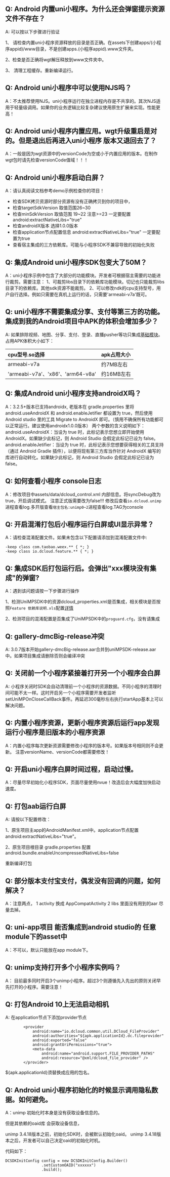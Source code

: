 ## Q: Android 内置uni小程序。为什么还会弹窗提示资源文件不存在？

A: 可以按以下步骤进行验证

1、 请检查内置uni小程序资源释放的目录是否正确。在assets下创建apps/(小程序appid)/www目录，不是创建apps.(小程序appid).www文件夹。

2、检查是否正确将wgt解压释放到www文件夹中。

3、 清理工程缓存。重新编译运行。

## Q: Android uni小程序中可以使用NJS吗？

A：不太推荐使用NJS。uni小程序运行在独立进程内存是不共享的。其次NJS适用于轻量级调用。如果你的业务逻辑比较复杂建议使用原生扩展来实现。性能更高！

## Q: Android uni小程序内置应用。wgt升级重启是对的。但是退出后再进入uni小程序 版本又退回去了？

A：一般是因为wgt资源中的versionCode为空或小于内置应用的版本。在制作wgt包时请先检查versionCode值域！！！

## Q: Android uni小程序启动白屏？

A：请认真阅读文档参考demo示例检查你的项目！
 - 检查SDK拷贝资源时部分资源有没有正确拷贝到你的项目中，
 - 检查targetSdkVersion  取值范围26~30
 - 检查minSdkVersion  取值范围 19~22 注意>=23 一定要配置android:extractNativeLibs="true"
 - 检查androidX版本 选择1.0.0版本
 - 检查application节点配置信息 android:extractNativeLibs="true" 一定要配置为true
 - 查看宿主集成的三方依赖库。可能与小程序SDK不兼容导致的初始化失败

## Q: 集成Android uni小程序SDK包变大了50M？

A：uni小程序示例中包含了大部分的功能模块。开发者可根据宿主需要的功能进行裁剪。需要注意：
1、可裁剪libs目录下的依赖库功能模块。切记也只能裁剪libs目录下的依赖库。其他sdk资源不能裁剪。
2、可以修改ndk的cpu支持型号，用户自行选择。例如只需要在真机上运行的话，只需要'armeabi-v7a'既可。

## Q: uni小程序不需要集成分享、支付等第三方的功能。集成到我的Android项目中APK的体积会增加多少？
A: 如果排除视频、地图、分享、支付、登录、直播pusher等功只集成[基础模块](UniMPDocs/UseSdk/android?id=unimpsdksdklibs-%E4%BE%9D%E8%B5%96%E5%BA%93%E8%AF%B4%E6%98%8E)。占用APK体积大小如下：

  |cpu型号.so选择|apk占用大小   
  |:---|:---
  |armeabi-v7a|约7MB左右
  |'armeabi-v7a'、'x86'、'arm64-v8a'|约16MB左右

## Q: 集成Android uni小程序支持androidX吗？

A：3.2.5+版本已支持androidx, 老版本在 gradle.properties 里将android.useAndroidX 和 android.enableJetifier 都设置为 true，然后使用 Android studio 里的工具 Migrate to AndroidX 即可。（慎用不确保所有功能都可以正常运行。建议使用androidx1.0.0版本）
两个参数的含义说明如下：
android.useAndroidX：当设为 true 时，此标记表示您想立即开始使用 AndroidX。如果缺少此标记，则 Android Studio 会假定此标记已设为 false。
android.enableJetifier：当设为 true 时，此标记表示您想要获得相关的工具支持（通过 Android Gradle 插件），以便将现有第三方库当作针对 AndroidX 编写的库进行自动转化。如果缺少此标记，则 Android Studio 会假定此标记已设为 false。

## Q: 如何查看小程序 console日志

A：修改项目中assets/data/dcloud_control.xml 内部信息。将syncDebug改为true，开启调试模式。 注意正式版需要改为false!!!  修改后查看`io.dcloud.unimp`进程查看log.多开版查看`宿主包名:unimp0~2`进程查看log.TAG为console

## Q: 开启混淆打包后小程序运行白屏或UI显示异常？

A：请检查混淆配置文件。如果未包含以下配置请添加到混淆配置文件中:

```
-keep class com.taobao.weex.** { *; }
-keep class io.dcloud.feature.** { *; }
```

## Q: 集成SDK后打包运行后。会弹出"xxx模块没有集成"的弹窗?

A：遇到该问题请按一下步骤进行操作

1、检测UniMPSDK中的资源dcloud_properties.xml是否集成，相关模块是否按照`Feature 依赖库说明.xls`配置[详情](UniMPDocs/UseModule/android/android)

2、检测项目的混淆配置是否集成了UniMPSDK中的`proguard.cfg`，没有请集成

## Q: gallery-dmcBig-release冲突

A: 3.0.7版本开始gallery-dmcBig-release.aar合并到uniMPSDK-release.aar中。如果项目集成请删除否则会编译冲突

## Q: 关闭前一个小程序紧接着打开另一个小程序会白屏

A: 小程序关闭时SDK会自动清理前一个小程序的资源数据。不同小程序的清理时间可能不太一样。这时开启另一个小程序需要开发者监听setUniMPOnCloseCallBack事件。再延迟300毫秒左右执行startApp基本上可以解决问题。

## Q: 内置小程序资源，更新小程序资源后运行app发现运行小程序是旧版本的小程序资源

A：内置小程序每次更新资源需要修改小程序的版本号。如果版本号相同则不会更新。 注意versionName、versionCode都需要修改！

## Q: 开启uni小程序白屏时间过程，启动过慢。

A：尽量尽早初始化小程序SDK，页面尽量使用nvue！改造后会大幅度加快启动速度。

## Q: 打包aab运行白屏

A: 请按以下配置修改：

1、原生项目主app的AndroidManifest.xml中。application节点配置android:extractNativeLibs="true"。

2、原生项目根目录 gradle.properties 配置android.bundle.enableUncompressedNativeLibs=false

重新编译打包



## Q: 部分版本支付宝支付，偶发没有回调的问题，如何解决？

A：注意两点，  1   activity 换成 AppCompatActivity  2  libs 里面没有用到的aar 尽量去掉。  


## Q: uni-app项目 能否集成到android studio的 任意module下的asset中

A：不可以，默认只能放在app module下。 


## Q: unimp支持打开多个小程序实例吗？

A： 目前最多同时开启3个unimp小程序。超过3个则遵循先入先出的原则关闭早先打开的小程序。需要注意！


	
## Q: 打包Android 10上无法启动相机

A: 在application节点下添加provider节点
	
~~~
		<provider
            android:name="io.dcloud.common.util.DCloud_FileProvider"
            android:authorities="${apk.applicationId}.dc.fileprovider"
            android:exported="false"
            android:grantUriPermissions="true">
            <meta-data
                android:name="android.support.FILE_PROVIDER_PATHS"
                android:resource="@xml/dcloud_file_provider" />
        </provider>
~~~

${apk.applicationId}须替换成应用的包名。

## Q: Android uni小程序初始化的时候显示调用隐私数据。如何避免。

A：unimp 初始化时本身是没有获取设备信息的。

但是其依赖的oaid库 会获取设备信息，

unimp 3.4.18版本之前，初始化SDK时，会被默认初始化oaid。
unimp 3.4.18版本之后，开发者可以自己决定oaid的初始化时机。

代码如下：

```
DCSDKInitConfig config = new DCSDKInitConfig.Builder()
                .setCustomOAID("xxxxxx")
                .build();
```
